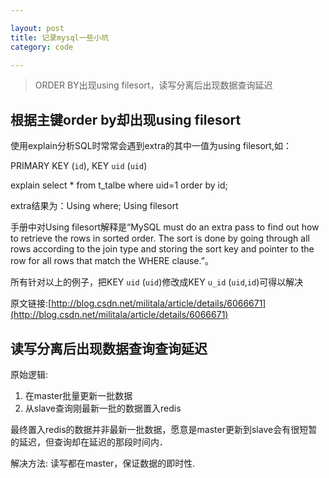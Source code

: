 ```yaml
---

layout: post
title: 记录mysql一些小坑
category: code

---
```


> ORDER BY出现using filesort，读写分离后出现数据查询延迟

<!--more-->

## 根据主键order by却出现using filesort

使用explain分析SQL时常常会遇到extra的其中一值为using filesort,如：

PRIMARY KEY (`id`),
KEY `uid` (`uid`)

explain select * from t_talbe where uid=1 order by id;

extra结果为：Using where; Using filesort

手册中对Using filesort解释是“MySQL must do an extra pass to find out how to retrieve the rows in sorted order. The sort is done by going through all rows according to the join type and storing the sort key and pointer to the row for all rows that match the WHERE clause.”。

所有针对以上的例子，把KEY `uid` (`uid`)修改成KEY `u_id` (`uid`,`id`)可得以解决

原文链接:[http://blog.csdn.net/militala/article/details/6066671](http://blog.csdn.net/militala/article/details/6066671)

## 读写分离后出现数据查询查询延迟

原始逻辑:
1. 在master批量更新一批数据
2. 从slave查询刚最新一批的数据置入redis

最终置入redis的数据并非最新一批数据，愿意是master更新到slave会有很短暂的延迟，但查询却在延迟的那段时间内．

解决方法:
读写都在master，保证数据的即时性.
